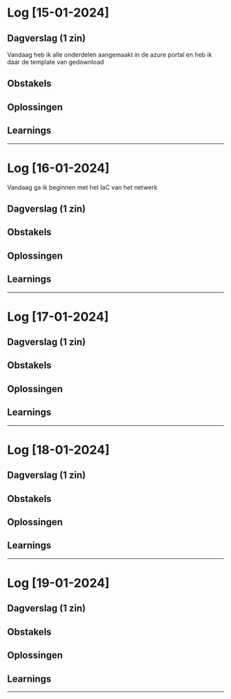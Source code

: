 # Log [15-01-2024]


## Dagverslag (1 zin)
Vandaag heb ik alle onderdelen aangemaakt in de azure portal en heb ik daar de template van gedownload

## Obstakels


## Oplossingen


## Learnings


---
# Log [16-01-2024]

Vandaag ga ik beginnen met het IaC van het netwerk

## Dagverslag (1 zin)


## Obstakels


## Oplossingen


## Learnings


---
# Log [17-01-2024]


## Dagverslag (1 zin)


## Obstakels


## Oplossingen


## Learnings


---
# Log [18-01-2024]


## Dagverslag (1 zin)


## Obstakels


## Oplossingen


## Learnings


---
# Log [19-01-2024]


## Dagverslag (1 zin)


## Obstakels


## Oplossingen


## Learnings


---